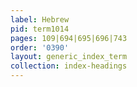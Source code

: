 ```yaml
---
label: Hebrew
pid: term1014
pages: 109|694|695|696|743
order: '0390'
layout: generic_index_term
collection: index-headings
---
```

